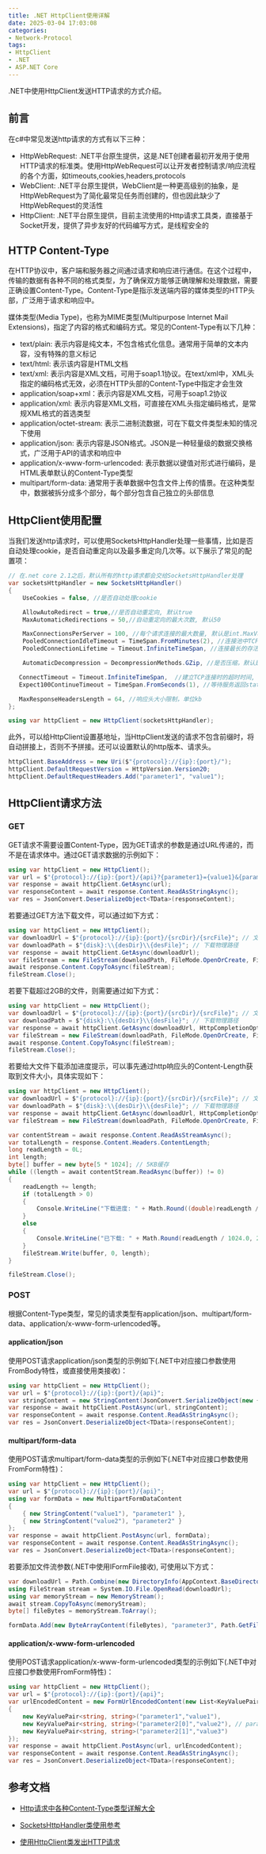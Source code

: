 ```yaml
---
title: .NET HttpClient使用详解
date: 2025-03-04 17:03:08
categories:
- Network-Protocol
tags:
- HttpClient
- .NET
- ASP.NET Core
---
```


.NET中使用HttpClient发送HTTP请求的方式介绍。

<!--more-->

## 前言

在c#中常见发送http请求的方式有以下三种：

- HttpWebRequest: .NET平台原生提供，这是.NET创建者最初开发用于使用HTTP请求的标准类。使用HttpWebRequest可以让开发者控制请求/响应流程的各个方面，如timeouts,cookies,headers,protocols
- WebClient: .NET平台原生提供，WebClient是一种更高级别的抽象，是HttpWebRequest为了简化最常见任务而创建的，但也因此缺少了HttpWebRequest的灵活性
- HttpClient: .NET平台原生提供，目前主流使用的Http请求工具类，直接基于Socket开发，提供了异步友好的代码编写方式，是线程安全的

## HTTP Content-Type

在HTTP协议中，客户端和服务器之间通过请求和响应进行通信。在这个过程中，传输的数据有各种不同的格式类型，为了确保双方能够正确理解和处理数据，需要正确设置Content-Type。Content-Type是指示发送端内容的媒体类型的HTTP头部，广泛用于请求和响应中。

媒体类型(Media Type)，也称为MIME类型(Multipurpose Internet Mail Extensions)，指定了内容的格式和编码方式。常见的Content-Type有以下几种：

- text/plain: 表示内容是纯文本，不包含格式化信息。通常用于简单的文本内容，没有特殊的意义标记
- text/html: 表示该内容是HTML文档
- text/xml: 表示内容是XML文档，可用于soap1.1协议。在text/xml中，XML头指定的编码格式无效，必须在HTTP头部的Content-Type中指定才会生效
- application/soap+xml：表示内容是XML文档，可用于soap1.2协议
- application/xml: 表示内容是XML文档，可直接在XML头指定编码格式，是常规XML格式的首选类型
- application/octet-stream: 表示二进制流数据，可在下载文件类型未知的情况下使用
- application/json: 表示内容是JSON格式。JSON是一种轻量级的数据交换格式，广泛用于API的请求和响应中
- application/x-www-form-urlencoded: 表示数据以键值对形式进行编码，是HTML表单默认的Content-Type类型
- multipart/form-data: 通常用于表单数据中包含文件上传的情景。在这种类型中，数据被拆分成多个部分，每个部分包含自己独立的头部信息

## HttpClient使用配置

当我们发送http请求时，可以使用SocketsHttpHandler处理一些事情，比如是否自动处理cookie，是否自动重定向以及最多重定向几次等。以下展示了常见的配置项：

```c#
// 在.net core 2.1之后，默认所有的http请求都会交给SocketsHttpHandler处理
var socketsHttpHandler = new SocketsHttpHandler()
{
    UseCookies = false, //是否自动处理cookie

    AllowAutoRedirect = true,//是否自动重定向, 默认true
    MaxAutomaticRedirections = 50,//自动重定向的最大次数, 默认50

    MaxConnectionsPerServer = 100, //每个请求连接的最大数量, 默认是int.MaxValue
    PooledConnectionIdleTimeout = TimeSpan.FromMinutes(2), //连接池中TCP连接最多可以闲置多久, 默认2分钟
    PooledConnectionLifetime = Timeout.InfiniteTimeSpan, //连接最长的存活时间, 默认是不限制的

    AutomaticDecompression = DecompressionMethods.GZip, //是否压缩，默认是None，即不压缩

   ConnectTimeout = Timeout.InfiniteTimeSpan,  //建立TCP连接时的超时时间, 默认不限制
   Expect100ContinueTimeout = TimeSpan.FromSeconds(1), //等待服务返回statusCode=100的超时时间, 默认1秒

   MaxResponseHeadersLength = 64, //响应头大小限制，单位kb
};

using var httpClient = new HttpClient(socketsHttpHandler);

```

此外，可以给HttpClient设置基地址，当HttpClient发送的请求不包含前缀时，将自动拼接上，否则不予拼接。还可以设置默认的http版本、请求头。

```c#
httpClient.BaseAddress = new Uri($"{protocol}://{ip}:{port}/");
httpClient.DefaultRequestVersion = HttpVersion.Version20;
httpClient.DefaultRequestHeaders.Add("parameter1", "value1");
```

## HttpClient请求方法

### GET

GET请求不需要设置Content-Type，因为GET请求的参数是通过URL传递的，而不是在请求体中。通过GET请求数据的示例如下：

```c#
using var httpClient = new HttpClient();
var url = $"{protocol}://{ip}:{port}/{api}?{parameter1}={value1}&{parameter2}={value2}";
var response = await httpClient.GetAsync(url);
var responseContent = await response.Content.ReadAsStringAsync();
var res = JsonConvert.DeserializeObject<TData>(responseContent);
```

若要通过GET方法下载文件，可以通过如下方式：

```c#
using var httpClient = new HttpClient();
var downloadUrl = $"{protocol}://{ip}:{port}/{srcDir}/{srcFile}"; // 文件虚拟路径
var downloadPath = $"{disk}:\\{desDir}\\{desFile}"; // 下载物理路径
var response = await httpClient.GetAsync(downloadUrl);
var fileStream = new FileStream(downloadPath, FileMode.OpenOrCreate, FileAccess.Write);
await response.Content.CopyToAsync(fileStream);
fileStream.Close();
```

若要下载超过2GB的文件，则需要通过如下方式：

```c#
using var httpClient = new HttpClient();
var downloadUrl = $"{protocol}://{ip}:{port}/{srcDir}/{srcFile}"; // 文件虚拟路径
var downloadPath = $"{disk}:\\{desDir}\\{desFile}"; // 下载物理路径
var response = await httpClient.GetAsync(downloadUrl, HttpCompletionOption.ResponseHeadersRead); // 拿到响应头就返回
var fileStream = new FileStream(downloadPath, FileMode.OpenOrCreate, FileAccess.Write);
await response.Content.CopyToAsync(fileStream);
fileStream.Close();
```

若要给大文件下载添加进度提示，可以事先通过http响应头的Content-Length获取到文件大小，具体实现如下：

```c#
using var httpClient = new HttpClient();
var downloadUrl = $"{protocol}://{ip}:{port}/{srcDir}/{srcFile}"; // 文件虚拟路径
var downloadPath = $"{disk}:\\{desDir}\\{desFile}"; // 下载物理路径
var response = await httpClient.GetAsync(downloadUrl, HttpCompletionOption.ResponseHeadersRead);
var fileStream = new FileStream(downloadPath, FileMode.OpenOrCreate, FileAccess.Write);

var contentStream = await response.Content.ReadAsStreamAsync();
var totalLength = response.Content.Headers.ContentLength;
long readLength = 0L;
int length;
byte[] buffer = new byte[5 * 1024]; // 5KB缓存
while ((length = await contentStream.ReadAsync(buffer)) != 0)
{
    readLength += length;
    if (totalLength > 0)
    {
        Console.WriteLine("下载进度: " + Math.Round((double)readLength / totalLength.Value * 100, 2) + "%");
    }
    else
    {
        Console.WriteLine("已下载: " + Math.Round(readLength / 1024.0, 2) + "KB");
    }
    fileStream.Write(buffer, 0, length);
}

fileStream.Close();
```

### POST

根据Content-Type类型，常见的请求类型有application/json、multipart/form-data、application/x-www-form-urlencoded等。

#### application/json

使用POST请求application/json类型的示例如下(.NET中对应接口参数使用FromBody特性，或直接使用类接收)：

```c#
using var httpClient = new HttpClient();
var url = $"{protocol}://{ip}:{port}/{api}";
var stringContent = new StringContent(JsonConvert.SerializeObject(new { parameter1 = "value1", parameter2 = "value2" }), Encoding.UTF8, "application/json");
var response = await httpClient.PostAsync(url, stringContent);
var responseContent = await response.Content.ReadAsStringAsync();
var res = JsonConvert.DeserializeObject<TData>(responseContent);
```

#### multipart/form-data

使用POST请求multipart/form-data类型的示例如下(.NET中对应接口参数使用FromForm特性)：

```c#
using var httpClient = new HttpClient();
var url = $"{protocol}://{ip}:{port}/{api}"; 
using var formData = new MultipartFormDataContent
{
    { new StringContent("value1"), "parameter1" },
    { new StringContent("value2"), "parameter2" }
};
var response = await httpClient.PostAsync(url, formData);
var responseContent = await response.Content.ReadAsStringAsync();
var res = JsonConvert.DeserializeObject<TData>(responseContent);
```

若要添加文件流参数(.NET中使用IFormFile接收), 可使用以下方式：

```c#
var downloadUrl = Path.Combine(new DirectoryInfo(AppContext.BaseDirectory).Parent.FullName, "Upload", fileMd5);
using FileStream stream = System.IO.File.OpenRead(downloadUrl);
using var memoryStream = new MemoryStream();
await stream.CopyToAsync(memoryStream);
byte[] fileBytes = memoryStream.ToArray();

formData.Add(new ByteArrayContent(fileBytes), "parameter3", Path.GetFileName(fileName));
```

#### application/x-www-form-urlencoded

使用POST请求application/x-www-form-urlencoded类型的示例如下(.NET中对应接口参数使用FromForm特性)：

```c#
using var httpClient = new HttpClient();
var url = $"{protocol}://{ip}:{port}/{api}";
var urlEncodedContent = new FormUrlEncodedContent(new List<KeyValuePair<string, string>>()
{
    new KeyValuePair<string, string>("parameter1","value1"),
    new KeyValuePair<string, string>("parameter2[0]","value2"), // parameter2为数组类型
    new KeyValuePair<string, string>("parameter2[1]","value3")
});
var response = await httpClient.PostAsync(url, urlEncodedContent);
var responseContent = await response.Content.ReadAsStringAsync();
var res = JsonConvert.DeserializeObject<TData>(responseContent);
```

## 参考文档

- [Http请求中各种Content-Type类型详解大全](https://config.net.cn/tools/HttpContentType.html)

- [SocketsHttpHandler类使用参考](https://learn.microsoft.com/zh-cn/dotnet/api/system.net.http.socketshttphandler)

- [使用HttpClient类发出HTTP请求](https://learn.microsoft.com/zh-cn/dotnet/fundamentals/networking/http/httpclient)